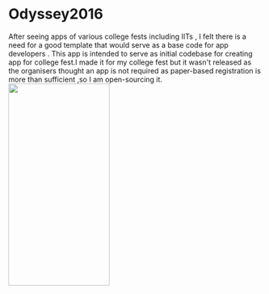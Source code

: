# Odyssey2016
After seeing apps of various college fests including IITs , I felt there is a need for a good template that would serve as a base
code for app developers .
This app is intended to serve as initial codebase for creating app for college fest.I made it for my college fest but it wasn't released as the 
organisers thought an app is not required as paper-based registration is more than sufficient ,so I am open-sourcing it.
<img src="https://github.com/rishabh115/Odyssey2016/raw/screenshots/Screenshot_20170630-164950.png" width="200" height="400"/>
